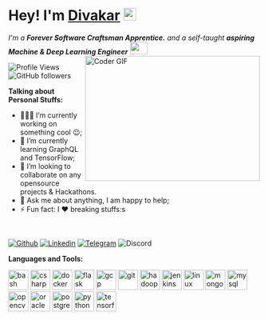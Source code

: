 # Hey! I'm [Divakar](https://www.linkedin.com/in/divakar-r-9b34b86b/) <a href="https://www.gautamkrishnar.com/"><img src="https://media.giphy.com/media/hvRJCLFzcasrR4ia7z/giphy.gif" width="25px"></a>

<p>
  <em>
    I'm a <b>Forever Software Craftsman Apprentice.</b> and a self-taught <b>aspiring Machine & Deep Learning Engineer</b> <img src="https://raw.githubusercontent.com/TheDudeThatCode/TheDudeThatCode/master/Assets/Developer.gif" width=35 height=25>
  </em>
<img align="right" alt="Coder GIF" height=250 width=350 src="https://magiccopy.xyz/assets/images/hadder.gif" />
 </p>

![Profile Views](https://komarev.com/ghpvc/?username=rexdivakar)
![GitHub followers](https://img.shields.io/github/followers/rexdivakar?style=social)


**Talking about Personal Stuffs:**

- 👨🏽‍💻 I’m currently working on something cool :wink:;
- 🌱 I’m currently learning GraphQL and TensorFlow; 
- 👯 I’m looking to collaborate on any opensource projects & Hackathons.
- 💬 Ask me about anything, I am happy to help;
- ⚡ Fun fact: I :heart: breaking stuffs:s 
<br>

[![Github](https://img.shields.io/badge/-Github-000?logo=Github&logoColor=white&style=for-the-badge)](https://github.com/rexdivakar)
[![Linkedin](https://img.shields.io/badge/-LinkedIn-blue?style=for-the-badge&logo=Linkedin&logoColor=white)](https://www.linkedin.com/in/divakar-r-9b34b86b/)
[![Telegram](https://img.shields.io/badge/-Telegram-blue?logo=Telegram&logoColor=white&style=for-the-badge)](https://t.me/rexdivakar)
![Discord](https://img.shields.io/discord/760088481224851476?label=DISCORD&logo=discord&logoColor=green&style=for-the-badge)
    





**Languages and Tools:**  

<p align="left"><img src="https://www.vectorlogo.zone/logos/gnu_bash/gnu_bash-icon.svg" alt="bash" width="40" height="40"/> <img src="https://devicons.github.io/devicon/devicon.git/icons/csharp/csharp-original.svg" alt="csharp" width="40" height="40"/> <img src="https://devicons.github.io/devicon/devicon.git/icons/docker/docker-original-wordmark.svg" alt="docker" width="40" height="40"/> <img src="https://www.vectorlogo.zone/logos/pocoo_flask/pocoo_flask-icon.svg" alt="flask" width="40" height="40"/> <img src="https://www.vectorlogo.zone/logos/google_cloud/google_cloud-icon.svg" alt="gcp" width="40" height="40"/> <img src="https://www.vectorlogo.zone/logos/git-scm/git-scm-icon.svg" alt="git" width="40" height="40"/> <img src="https://www.vectorlogo.zone/logos/apache_hadoop/apache_hadoop-icon.svg" alt="hadoop" width="40" height="40"/> <img src="https://www.vectorlogo.zone/logos/jenkins/jenkins-icon.svg" alt="jenkins" width="40" height="40"/> <img src="https://devicons.github.io/devicon/devicon.git/icons/linux/linux-original.svg" alt="linux" width="40" height="40"/> <img src="https://devicons.github.io/devicon/devicon.git/icons/mongodb/mongodb-original-wordmark.svg" alt="mongodb" width="40" height="40"/> <img src="https://devicons.github.io/devicon/devicon.git/icons/mysql/mysql-original-wordmark.svg" alt="mysql" width="40" height="40"/> <img src="https://www.vectorlogo.zone/logos/opencv/opencv-icon.svg" alt="opencv" width="40" height="40"/> <img src="https://devicons.github.io/devicon/devicon.git/icons/oracle/oracle-original.svg" alt="oracle" width="40" height="40"/> <img src="https://devicons.github.io/devicon/devicon.git/icons/postgresql/postgresql-original-wordmark.svg" alt="postgresql" width="40" height="40"/> <img src="https://devicons.github.io/devicon/devicon.git/icons/python/python-original.svg" alt="python" width="40" height="40"/> <img src="https://www.vectorlogo.zone/logos/tensorflow/tensorflow-icon.svg" alt="tensorflow" width="40" height="40"/>
